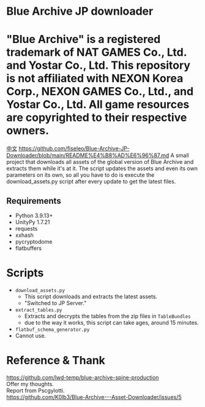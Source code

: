 # Blue Archive JP downloader
# "Blue Archive" is a registered trademark of NAT GAMES Co., Ltd. and Yostar Co., Ltd. This repository is not affiliated with NEXON Korea Corp., NEXON GAMES Co., Ltd., and Yostar Co., Ltd. All game resources are copyrighted to their respective owners.
[中文](<https://github.com/fiseleo/Blue-Archive-JP-Downloader/blob/main/README%E4%B8%AD%E6%96%87.md/>)
https://github.com/fiseleo/Blue-Archive-JP-Downloader/blob/main/README%E4%B8%AD%E6%96%87.md
A small project that downloads all assets of the global version of Blue Archive and extracts them while it's at it.
The script updates the assets and even its own parameters on its own,
so all you have to do is execute the download_assets.py script after every update to get the latest files.

## Requirements

- Python 3.9.13+
- UnityPy 1.7.21
- requests
- xxhash
- pycryptodome
- flatbuffers

# Scripts

- ``download_assets.py``
  - This script downloads and extracts the latest assets.
  - "Switched to JP Server."
- ``extract_tables.py``
  - Extracts and decrypts the tables from the zip files in ``TableBundles``
  - due to the way it works, this script can take ages, around 15 minutes.
- ``flatbuf_schema_generator.py``
- Cannot use.
  
# Reference & Thank
https://github.com/lwd-temp/blue-archive-spine-production  
Offer my thoughts.  
Report from Pscgylotti.  
https://github.com/K0lb3/Blue-Archive---Asset-Downloader/issues/5
